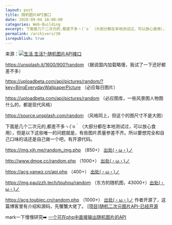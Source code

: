 ```yaml
---
layout: post
title: 随机图片API接口
date: 2020-09-04 18:00:00
categories: Web-Building
excerpt: 下面是几个二次元的,都差不多ヽ(´o｀（大部分都在本地测试过，可以放心食用），但是以下这些唯一的问题就是，有些图片质量参差不齐。所以要想完全和自己口味的话还是自己做一个吧，有开源代码。
permalink: /archivers/30
isrepublish: true
---
```


来源：[![生活,生活?-随机图片API接口](https://img.shields.io/badge/生活,生活？-随机图片API接口-brightgreen)](#)

https://unsplash.it/1600/900?random （据说国内加载略慢，我试了一下还好都差不多）

https://uploadbeta.com/api/pictures/random/?key=BingEverydayWallpaperPicture （必应每日图片）

https://uploadbeta.com/api/pictures/random （必应图库，一些风景图人物图什么的，都是现代风格）

https://source.unsplash.com/random （风格同上，但这个的图尺寸不是大图）

下面是几个二次元的,都差不多ヽ(´o｀（大部分都在本地测试过，可以放心食用），但是以下这些唯一的问题就是，有些图片质量参差不齐。所以要想完全和自己口味的话还是自己做一个吧，有开源代码。

https://img.xjh.me/random_img.php （850+） [出处(・ω・)ノ](https://www.xjh.me/3069.html?replytocom=4888)

http://www.dmoe.cc/random.php （1000+） [出处(・ω・)ノ](http://www.dmoe.cc/)

https://acg.yanwz.cn/api.php （400+） [出处(・ω・)ノ](https://acg.yanwz.cn/)

https://img.paulzzh.tech/touhou/random （东方的随机图，43000+）[出处(・ω・)ノ](https://img.paulzzh.tech/)

https://acg.toubiec.cn/random.php （1000+） [出处(・ω・)ノ](https://acg.toubiec.cn/) 作者开源了，这篇博客里有介绍和源码，先蟹蟹大佬了。 [[项目]随机二次元图片API-已经开源](https://www.toubiec.cn/164.html)

mark一下慢慢研究➡️ [一个可在php中直接输出随机图片的API](https://www.xhboke.com/14.html)

